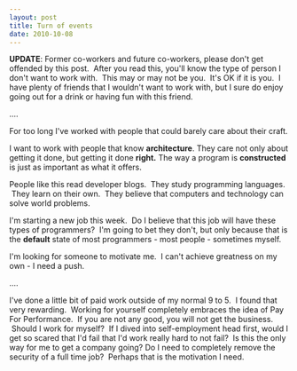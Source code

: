 ```yaml
---
layout: post
title: Turn of events
date: 2010-10-08
---
```


<p><strong>UPDATE</strong>: Former co-workers and future co-workers, please don't get offended by this post.  After you read this, you'll know the type of person I don't want to work with.  This may or may not be you.  It's OK if it is you.  I have plenty of friends that I wouldn't want to work with, but I sure do enjoy going out for a drink or having fun with this friend.</p><p>....</p><p>For too long I've worked with people that could barely care about their craft.</p><p>I want to work with people that know <strong>architecture</strong>. They care not only about getting it done, but getting it done <strong>right.</strong> The way a program is <strong>constructed</strong> is just as important as what it offers.</p><p>People like this read developer blogs.  They study programming languages.  They learn on their own.  They believe that computers and technology can solve world problems.  <strong></strong></p><p>I'm starting a new job this week.  Do I believe that this job will have these types of programmers?  I'm going to bet they don't, but only because that is the <strong>default</strong> state of most programmers - most people - sometimes myself.</p><p>I'm looking for someone to motivate me.  I can't achieve greatness on my own - I need a push.</p><p>....</p><p>I've done a little bit of paid work outside of my normal 9 to 5.  I found that very rewarding.  Working for yourself completely embraces the idea of Pay For Performance.  If you are not any good, you will not get the business.  Should I work for myself?  If I dived into self-employment head first, would I get so scared that I'd fail that I'd work really hard to not fail?  Is this the only way for me to get a company going? Do I need to completely remove the security of a full time job?  Perhaps that is the motivation I need.</p>
